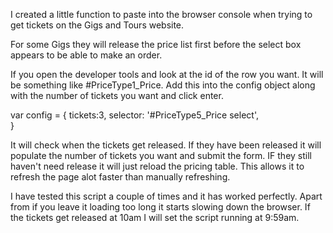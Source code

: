 I created a little function to paste into the browser console when trying to get tickets on the Gigs and Tours website.

For some Gigs they will release the price list first before the select box appears to be able to make an order.

If you open the developer tools and look at the id of the row you want. It will be something like #PriceType1_Price. Add this into the config object along with the number of tickets you want and click enter.

var config = {
	tickets:3,
	selector: '#PriceType5_Price select',	
}

It will check when the tickets get released. If they have been released it will populate the number of tickets you want and submit the form. IF they still haven't need release it will just reload the pricing table. This allows it to refresh the page alot faster than manually refreshing.

I have tested this script a couple of times and it has worked perfectly. Apart from if you leave it loading too long it starts slowing down the browser. If the tickets get released at 10am I will set the script running at 9:59am.  